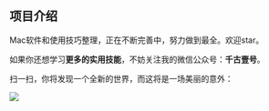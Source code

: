 ## 项目介绍

Mac软件和使用技巧整理，正在不断完善中，努力做到最全。欢迎star。

如果你还想学习**更多的实用技能**，不妨关注我的微信公众号：**千古壹号**。

扫一扫，你将发现一个全新的世界，而这将是一场美丽的意外：

![](http://img.smyhvae.com/20190101.png)




